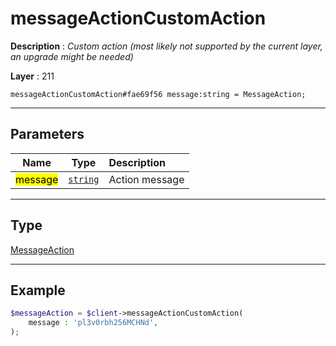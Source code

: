 # messageActionCustomAction

**Description** : *Custom action (most likely not supported by the current layer, an upgrade might be needed)*

**Layer** : 211

```tl
messageActionCustomAction#fae69f56 message:string = MessageAction;
```

---

## Parameters

| Name | Type | Description |
| :---: | :---: | :--- |
| <mark>message</mark> | [`string`](type/string) | Action message |

---

## Type

[MessageAction](type/MessageAction)

---

## Example

```php
$messageAction = $client->messageActionCustomAction(
	message : 'pl3v0rbh256MCHNd',
);
```